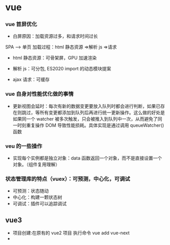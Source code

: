 # vue

### vue 首屏优化

- 白屏原因：加载资源过多，和请求时间过长

SPA --> 单页
加载过程：html 静态资源 =>解析 js =>请求

- html 静态资源：可骨架屏，GPU 加速渲染

- 解析 js：可分包, ES2020 import 的动态模块提案

- ajax 请求：可缓存

### vue 自身对性能优化做的事情

- 更新视图会延时：每次有新的数据变更要放入队列时都会进行判断，如果已存在则跳过，等所有变更都添加到队列后再进行统一更新操作。这么做的好处是如果同一个 watcher 被多次触发，只会被推入到队列中一次，从而避免了同一时刻重复操作 DOM 导致性能损耗。具体实现是通过调用 queueWatcher() 函数

### veu 的一些操作

- 实现每个实例都是独立对象：data 函数返回一个对象，而不是直接设置一个对象。（组件复用理解）

### 状态管理库的特点（vuex）：可预测，中心化，可调试

- 可预测：状态随动
- 中心化：构建一颗状态树
- 可调试：插件可以追踪调试

## vue3

- 项目创建:在原有的 vue2 项目 执行命令 vue add vue-next
-

